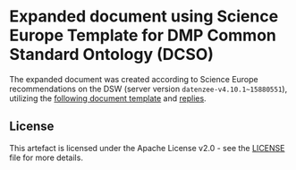 # Expanded document using Science Europe Template for DMP Common Standard Ontology (DCSO)

The expanded document was created according to Science Europe recommendations on the DSW (server version `datenzee-v4.10.1~15880551`), utilizing the [following document template](https://github.com/datenzee/dcso-case-study/tree/main/dcso/dt-science-europe) and [replies](https://github.com/datenzee/dcso-case-study/blob/main/dcso/questionnaire/replies.ttl).

## License

This artefact is licensed under the Apache License v2.0 - see the [LICENSE](LICENSE) file for more details.

